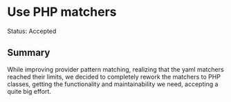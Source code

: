# Use PHP matchers
Status: Accepted
## Summary
While improving provider pattern matching,
realizing that the yaml matchers reached their limits,
we decided to completely rework the matchers to PHP classes,
getting the functionality and maintainability we need,
accepting a quite big effort.
